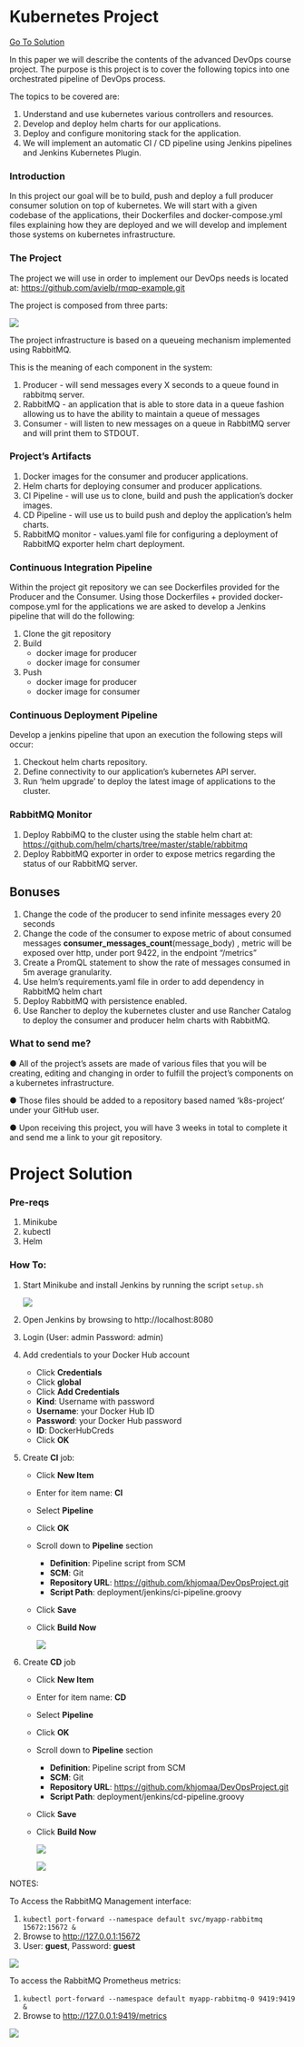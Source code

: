 # Kubernetes Project

[Go To Solution](#project-solution)

In this paper we will describe the contents of the advanced DevOps course project.
The purpose is this project is to cover the following topics into one orchestrated pipeline of DevOps process.

The topics to be covered are:
1. Understand and use kubernetes various controllers and resources.
2. Develop and deploy helm charts for our applications.
3. Deploy and configure monitoring stack for the application.
4. We will implement an automatic CI / CD pipeline using Jenkins pipelines and Jenkins Kubernetes Plugin.

### Introduction
In this project our goal will be to build, push and deploy a full producer consumer solution on top of kubernetes. 
We will start with a given codebase of the applications, their Dockerfiles and docker-compose.yml files explaining how they are deployed and we will develop and implement those systems on kubernetes infrastructure.

### The Project
The project we will use in order to implement our DevOps needs is located at: https://github.com/avielb/rmqp-example.git

The project is composed from three parts:

![](images/img1.png)

The project infrastructure is based on a queueing mechanism implemented using RabbitMQ.

This is the meaning of each component in the system:
1. Producer - will send messages every X seconds to a queue found in rabbitmq server.
2. RabbitMQ - an application that is able to store data in a queue fashion allowing us to have the ability to maintain a queue of messages
3. Consumer - will listen to new messages on a queue in RabbitMQ server and will print them to STDOUT.

### Project’s Artifacts
1. Docker images for the consumer and producer applications.
2. Helm charts for deploying consumer and producer applications.
3. CI Pipeline - will use us to clone, build and push the application’s docker images.
4. CD Pipeline - will use us to build push and deploy the application’s helm charts.
5. RabbitMQ monitor - values.yaml file for configuring a deployment of RabbitMQ exporter helm chart deployment.

### Continuous Integration Pipeline
Within the project git repository we can see Dockerfiles provided for the Producer and the Consumer. 
Using those Dockerfiles + provided docker-compose.yml for the applications we are asked to develop a Jenkins pipeline that will do the following:
1. Clone the git repository
2. Build
    - docker image for producer
    - docker image for consumer
3. Push
    - docker image for producer
    - docker image for consumer
    
### Continuous Deployment Pipeline
Develop a jenkins pipeline that upon an execution the following steps will occur:
1. Checkout helm charts repository.
2. Define connectivity to our application’s kubernetes API server.
3. Run ‘helm upgrade’ to deploy the latest image of applications to the cluster.

### RabbitMQ Monitor
1. Deploy RabbiMQ to the cluster using the stable helm chart at: https://github.com/helm/charts/tree/master/stable/rabbitmq
2. Deploy RabbitMQ exporter in order to expose metrics regarding the status of our RabbitMQ server.

## Bonuses
1. Change the code of the producer to send infinite messages every 20 seconds
2. Change the code of the consumer to expose metric of about consumed messages **consumer_messages_count**(message_body) , metric will be exposed over http, under port 9422, in the endpoint “/metrics”
3. Create a PromQL statement to show the rate of messages consumed in 5m average granularity.
4. Use helm’s requirements.yaml file in order to add dependency in RabbitMQ helm chart
5. Deploy RabbitMQ with persistence enabled.
6. Use Rancher to deploy the kubernetes cluster and use Rancher Catalog to deploy the consumer and producer helm charts with RabbitMQ.

### What to send me?
● All of the project’s assets are made of various files that you will be creating, editing and changing in order to fulfill the project’s components on a kubernetes infrastructure.

● Those files should be added to a repository based named ‘k8s-project’ under your GitHub user.

● Upon receiving this project, you will have 3 weeks in total to complete it and send me a link to your git repository.

# Project Solution

### Pre-reqs
1. Minikube
2. kubectl
3. Helm

### How To:
1. Start Minikube and install Jenkins by running the script ```setup.sh```
    
    ![](images/jenkins.png)
2. Open Jenkins by browsing to http://localhost:8080
3. Login (User: admin Password: admin)
4. Add credentials to your Docker Hub account
    - Click **Credentials**
    - Click **global**
    - Click **Add Credentials**
    - **Kind**: Username with password
    - **Username**: your Docker Hub ID
    - **Password**: your Docker Hub password
    - **ID**: DockerHubCreds
    - Click **OK**
5. Create **CI** job:
    - Click **New Item**
    - Enter for item name: **CI**
    - Select **Pipeline**
    - Click **OK**
    - Scroll down to **Pipeline** section
        - **Definition**: Pipeline script from SCM
        - **SCM**: Git
        - **Repository URL**: https://github.com/khjomaa/DevOpsProject.git
        - **Script Path**: deployment/jenkins/ci-pipeline.groovy
    - Click **Save**
    - Click **Build Now**
    
        ![](images/CI.png)
6. Create **CD** job
    - Click **New Item**
    - Enter for item name: **CD**
    - Select **Pipeline**
    - Click **OK**
    - Scroll down to **Pipeline** section
        - **Definition**: Pipeline script from SCM
        - **SCM**: Git
        - **Repository URL**: https://github.com/khjomaa/DevOpsProject.git
        - **Script Path**: deployment/jenkins/cd-pipeline.groovy
    - Click **Save**
    - Click **Build Now**
    
        ![](images/CD.png)
        
        ![](images/app.png)

NOTES:

To Access the RabbitMQ Management interface:
1. ```kubectl port-forward --namespace default svc/myapp-rabbitmq 15672:15672 &```
2. Browse to http://127.0.0.1:15672
3. User: **guest**, Password: **guest**

![](images/rabbitmq.png)


To access the RabbitMQ Prometheus metrics:
1. ```kubectl port-forward --namespace default myapp-rabbitmq-0 9419:9419 &```
2. Browse to http://127.0.0.1:9419/metrics

![](images/rabbitmq-metrics.png)